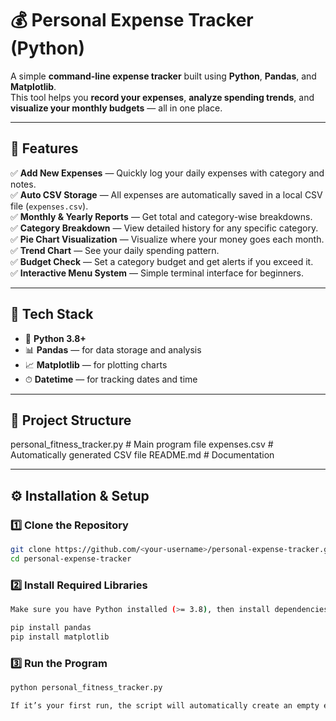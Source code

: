 # 💰 Personal Expense Tracker (Python)

A simple **command-line expense tracker** built using **Python**, **Pandas**, and **Matplotlib**.  
This tool helps you **record your expenses**, **analyze spending trends**, and **visualize your monthly budgets** — all in one place.

---

## 🚀 Features

✅ **Add New Expenses** — Quickly log your daily expenses with category and notes.  
✅ **Auto CSV Storage** — All expenses are automatically saved in a local CSV file (`expenses.csv`).  
✅ **Monthly & Yearly Reports** — Get total and category-wise breakdowns.  
✅ **Category Breakdown** — View detailed history for any specific category.  
✅ **Pie Chart Visualization** — Visualize where your money goes each month.  
✅ **Trend Chart** — See your daily spending pattern.  
✅ **Budget Check** — Set a category budget and get alerts if you exceed it.  
✅ **Interactive Menu System** — Simple terminal interface for beginners.

---

## 🧠 Tech Stack

- 🐍 **Python 3.8+**
- 📊 **Pandas** — for data storage and analysis  
- 📈 **Matplotlib** — for plotting charts  
- ⏱ **Datetime** — for tracking dates and time  

---

## 🧩 Project Structure

personal_fitness_tracker.py # Main program file
expenses.csv # Automatically generated CSV file
README.md # Documentation

---

## ⚙️ Installation & Setup

### 1️⃣ Clone the Repository
```bash
git clone https://github.com/<your-username>/personal-expense-tracker.git
cd personal-expense-tracker
```
### 2️⃣ Install Required Libraries
```bash
Make sure you have Python installed (>= 3.8), then install dependencies:

pip install pandas
pip install matplotlib
```
### 3️⃣ Run the Program
```bash
python personal_fitness_tracker.py

If it’s your first run, the script will automatically create an empty expenses.csv file in the same directory.
